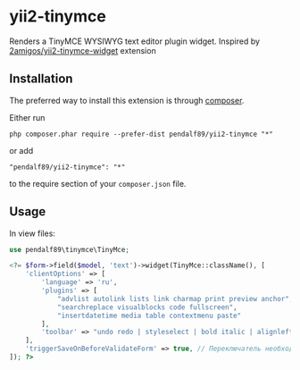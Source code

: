 yii2-tinymce
============

Renders a TinyMCE WYSIWYG text editor plugin widget. Inspired by [2amigos/yii2-tinymce-widget](https://github.com/2amigos/yii2-tinymce-widget) extension

Installation
------------
The preferred way to install this extension is through [composer](http://getcomposer.org/download/).

Either run

```
php composer.phar require --prefer-dist pendalf89/yii2-tinymce "*"
```

or add

```
"pendalf89/yii2-tinymce": "*"
```

to the require section of your `composer.json` file.

Usage
------------
In view files:

```php
use pendalf89\tinymce\TinyMce;

<?= $form->field($model, 'text')->widget(TinyMce::className(), [
    'clientOptions' => [
        'language' => 'ru',
        'plugins' => [
            "advlist autolink lists link charmap print preview anchor",
            "searchreplace visualblocks code fullscreen",
            "insertdatetime media table contextmenu paste"
        ],
        'toolbar' => "undo redo | styleselect | bold italic | alignleft aligncenter alignright alignjustify | bullist numlist outdent indent | link image"
    ],
    'triggerSaveOnBeforeValidateForm' => true, // Переключатель необходимости сохранения окна редактирования в поле textarea перед валидацией формы
]); ?>
```

